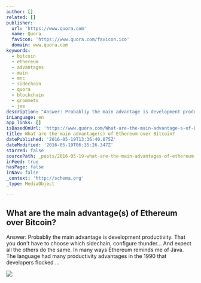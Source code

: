```yaml
---
author: []
related: []
publisher:
  url: 'https://www.quora.com'
  name: Quora
  favicon: 'https://www.quora.com/favicon.ico'
  domain: www.quora.com
keywords:
  - bitcoin
  - ethereum
  - advantages
  - main
  - mnc
  - sidechain
  - quora
  - blockchain
  - grommets
  - jee
description: "Answer: Probabliy the main advantage is development productivity. That you don't have to choose which sidechain, configure thunder... And expect all the others do the same. In many ways Ethereum reminds me of Java. The language had many productivity advantages in the 1990 that developers flocked ..."
inLanguage: en
app_links: []
isBasedOnUrl: 'https://www.quora.com/What-are-the-main-advantage-s-of-Ethereum-over-Bitcoin'
title: What are the main advantage(s) of Ethereum over Bitcoin?
datePublished: '2016-05-19T13:36:40.075Z'
dateModified: '2016-05-19T06:35:26.347Z'
starred: false
sourcePath: _posts/2016-05-19-what-are-the-main-advantages-of-ethereum-over-bitcoin.md
inFeed: true
hasPage: false
inNav: false
_context: 'http://schema.org'
_type: MediaObject

---
```

<article style=""><h1>What are the main advantage(s) of Ethereum over Bitcoin?</h1><p>Answer: Probabliy the main advantage is development productivity. That you don't have to choose which sidechain, configure thunder... And expect all the others do the same. In many ways Ethereum reminds me of Java. The language had many productivity advantages in the 1990 that developers flocked ...</p><img src="https://qsf.is.quoracdn.net/-images.new_grid.fb_share_default.pnge6dde9cfa6e03c43.png" /></article>